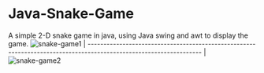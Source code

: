 # Java-Snake-Game
 A simple 2-D snake game in java, using Java swing and awt to display the game.
![snake-game1](https://user-images.githubusercontent.com/66839270/132043389-e5c2abae-66bf-46d8-a63d-db5ca5b0137a.png)
| ------------------------------------------------------------------------------------------------------------------ |
![snake-game2](https://user-images.githubusercontent.com/66839270/132043395-39494e49-7d94-46a5-83a7-73b0266b3743.png)
